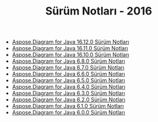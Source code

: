 ﻿---
title: Sürüm Notları - 2016
type: docs
weight: 50
url: /tr/java/release-notes-2016/
---
- [Aspose.Diagram for Java 16.12.0 Sürüm Notları](/diagram/tr/java/aspose-diagram-for-java-16-12-0-release-notes/)
- [Aspose.Diagram for Java 16.11.0 Sürüm Notları](/diagram/tr/java/aspose-diagram-for-java-16-11-0-release-notes/)
- [Aspose.Diagram for Java 16.10.0 Sürüm Notları](/diagram/tr/java/aspose-diagram-for-java-16-10-0-release-notes/)
- [Aspose.Diagram for Java 6.8.0 Sürüm Notları](/diagram/tr/java/aspose-diagram-for-java-6-8-0-release-notes/)
- [Aspose.Diagram for Java 6.7.0 Sürüm Notları](/diagram/tr/java/aspose-diagram-for-java-6-7-0-release-notes/)
- [Aspose.Diagram for Java 6.6.0 Sürüm Notları](/diagram/tr/java/aspose-diagram-for-java-6-6-0-release-notes/)
- [Aspose.Diagram for Java 6.5.0 Sürüm Notları](/diagram/tr/java/aspose-diagram-for-java-6-5-0-release-notes/)
- [Aspose.Diagram for Java 6.4.0 Sürüm Notları](/diagram/tr/java/aspose-diagram-for-java-6-4-0-release-notes/)
- [Aspose.Diagram for Java 6.3.0 Sürüm Notları](/diagram/tr/java/aspose-diagram-for-java-6-3-0-release-notes/)
- [Aspose.Diagram for Java 6.2.0 Sürüm Notları](/diagram/tr/java/aspose-diagram-for-java-6-2-0-release-notes/)
- [Aspose.Diagram for Java 6.1.0 Sürüm Notları](/diagram/tr/java/aspose-diagram-for-java-6-1-0-release-notes/)
- [Aspose.Diagram for Java 6.0.0 Sürüm Notları](/diagram/tr/java/aspose-diagram-for-java-6-0-0-release-notes/)
